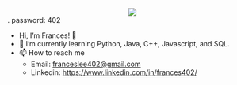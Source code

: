 <div style="text-align: center;">
    <a href="https://frances402.github.io/" title="ePortfolio Page"><img src="https://img.shields.io/badge/Home-ePortfolio-blue.svg?style=for-the-badge&logo=homeassistant" /></a>
</div>. password: 402

- Hi, I’m Frances! 👋 
- 🌱 I’m currently learning Python, Java, C++, Javascript, and SQL.
- 📫 How to reach me 
  - Email: franceslee402@gmail.com
  - Linkedin: https://www.linkedin.com/in/frances402/
    

<!---
frances402/frances402 is a ✨ special ✨ repository because its `README.md` (this file) appears on your GitHub profile.
You can click the Preview link to take a look at your changes.
--->

